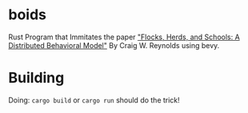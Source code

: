 # boids
Rust Program that Immitates the paper ["Flocks, Herds, and Schools: A Distributed Behavioral Model"](https://dl.acm.org/doi/pdf/10.1145/37402.37406) By Craig W. Reynolds using bevy.

# Building
Doing:
```cargo build```
or 
```cargo run```
should do the trick!
